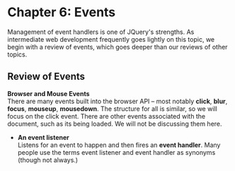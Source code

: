 # Chapter 6: Events

Management of event handlers is one of JQuery's strengths. As intermediate web development frequently goes lightly on this topic, we begin with a review of events, which goes deeper than our reviews of other topics.

## Review of Events

**Browser and Mouse Events** <br>
    There are many events built into the browser API – most notably **click**, **blur**, **focus**, **mouseup**, **mousedown**. The structure for all is similar, so we will focus on the click event. There are other events associated with the document, such as its being loaded. We will not be discussing them here. 

- **An event listener** <br>
    Listens for an event to happen and then fires an **event handler**. Many people use the terms event listener and event handler as synonyms (though not always.)

  
